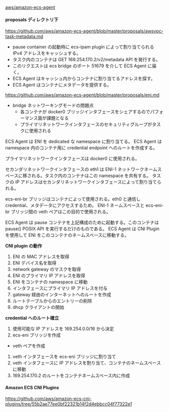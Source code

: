 
[aws/amazon-ecs-agent](https://github.com/aws/amazon-ecs-agent)

#### proposals ディレクトリ下

https://github.com/aws/amazon-ecs-agent/blob/master/proposals/awsvpc-task-metadata.md

* pause container の起動時に ecs-ipam plugin によって割り当てられる IPv4 アドレスをキャッシュする。
* タスク内のコンテナは GET 169.254.170.2/v2/metadata API を発行する。
* このリクエストは ecs bridge のポート 51679 を介して ECS Agent に届く。
* ECS Agent はキャッシュ内からコンテナに割り当てるアドレスを探す。
* ECS Agent はコンテナにメタデータを提供する。

https://github.com/aws/amazon-ecs-agent/blob/master/proposals/eni.md

* bridge ネットワーキングモードの問題点
  * 各コンテナが docker0 ブリッジインタフェースをシェアするのでパフォーマンス面が課題となる
  * プライマリネットワークインタフェースのセキュリティグループがタスクに使用される

ECS Agent は ENI を dedicated な namespace に割り当てる。
ECS Agent は namespace 内のコンテナ用に credential endpoint へのルートを作成する。

プライマリネットワークインタフェースは docker0 に使用される。

セカンダリネットワークインタフェースの eth1 は ENI-1 ネットワークネームスペースに移される。タスク内のコンテナはこの namespace を共有する。
タスクの IP アドレスはセカンダリネットワークインタフェースによって割り当てられる。

ecs-eni-br ブリッジはコンテナによって使用される。eth0 と通信し credential、メタデータにアクセスするため。
ENI-1 ネームスペースと ecs-eni-br ブリッジ間の veth ペアはこの目的で使用される。

ECS Agent は pause コンテナを上記構成のために起動する。このコンテナは pause() POSIX API を実行するだけのものである。
ECS Agent は CNI Plugin を使用して ENI をこのコンテナのネームスペースに移動する。

**CNI plugin の動作**

1. ENI の MAC アドレスを取得
1. ENI デバイス名を取得
1. network gateway のマスクを取得
1. ENI のプライマリ IP アドレスを取得
1. ENI をコンテナの namespace に移動
1. インタフェースにプライマリ IP アドレスを付与
1. gateway 経由のインターネットへのルートを作成
1. ルートテーブルからのエントリーの削除
1. dhcp クライアントの開始

**credential へのルート確立**

1. 使用可能な IP アドレスを 169.254.0.0/16 から決定
1. ecs-eni ブリッジを作成
* veth ペアを作成
1. veth インタフェースを ecs-eni ブリッジに割り当て
1. veth インタフェースに IP アドレスを割り当て、コンテナのネームスペースに移動
1. 169.254.170.2 のルートをコンテナネームスペース内に作成


#### Amazon ECS CNI Plugins 

https://github.com/aws/amazon-ecs-cni-plugins/tree/55b2ae77ee0bf22321b14f2d4ebbcc04f77322e1


